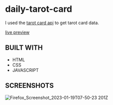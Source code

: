 # daily-tarot-card
I used the [tarot card api](https://github.com/ekelen/tarot-api) to get tarot card data.

[live preview](https://kimicasamina.github.io/daily-tarot-card/)

## BUILT WITH
- HTML
- CSS
- JAVASCRIPT

## SCREENSHOTS
![Firefox_Screenshot_2023-01-19T07-50-23 201Z](https://user-images.githubusercontent.com/122260532/213385711-a077b37f-d20e-4351-91ff-a418cf34d70b.png)

